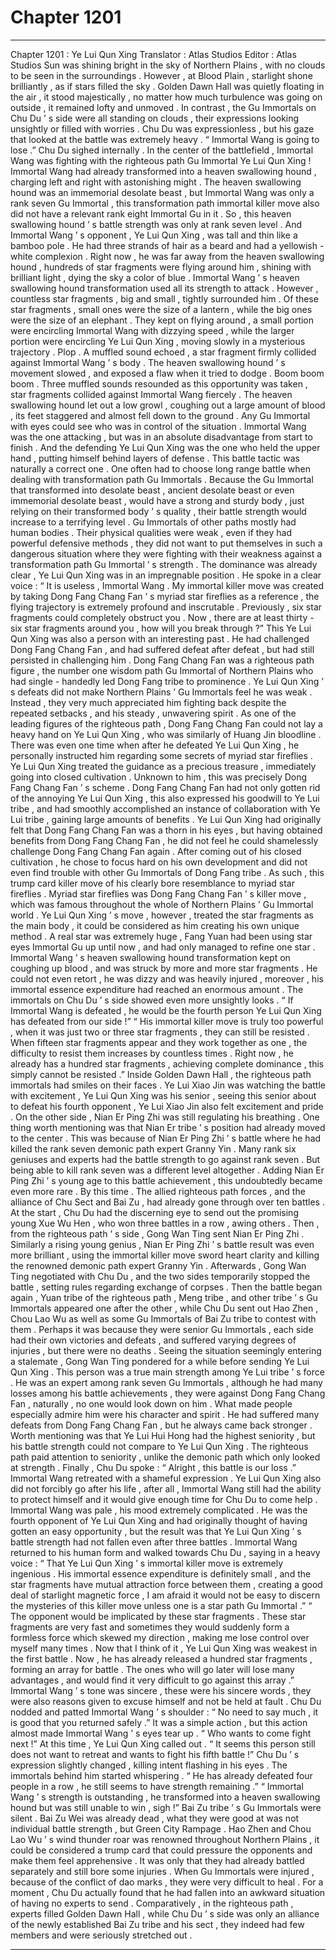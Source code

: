 
# Chapter 1201


---

Chapter 1201 : Ye Lui Qun Xing
Translator :
Atlas Studios
Editor :
Atlas Studios
Sun was shining bright in the sky of Northern Plains , with no clouds to be seen in the surroundings .
However , at Blood Plain , starlight shone brilliantly , as if stars filled the sky .
Golden Dawn Hall was quietly floating in the air , it stood majestically , no matter how much turbulence was going on outside , it remained lofty and unmoved .
In contrast , the Gu Immortals on Chu Du ’ s side were all standing on clouds , their expressions looking unsightly or filled with worries .
Chu Du was expressionless , but his gaze that looked at the battle was extremely heavy .
“ Immortal Wang is going to lose .” Chu Du sighed internally .
In the center of the battlefield , Immortal Wang was fighting with the righteous path Gu Immortal Ye Lui Qun Xing !
Immortal Wang had already transformed into a heaven swallowing hound , charging left and right with astonishing might .
The heaven swallowing hound was an immemorial desolate beast , but Immortal Wang was only a rank seven Gu Immortal , this transformation path immortal killer move also did not have a relevant rank eight Immortal Gu in it . So , this heaven swallowing hound ’ s battle strength was only at rank seven level .
And Immortal Wang ’ s opponent , Ye Lui Qun Xing , was tall and thin like a bamboo pole . He had three strands of hair as a beard and had a yellowish - white complexion . Right now , he was far away from the heaven swallowing hound , hundreds of star fragments were flying around him , shining with brilliant light , dying the sky a color of blue .
Immortal Wang ’ s heaven swallowing hound transformation used all its strength to attack .
However , countless star fragments , big and small , tightly surrounded him .
Of these star fragments , small ones were the size of a lantern , while the big ones were the size of an elephant . They kept on flying around , a small portion were encircling Immortal Wang with dizzying speed , while the larger portion were encircling Ye Lui Qun Xing , moving slowly in a mysterious trajectory .
Plop .
A muffled sound echoed , a star fragment firmly collided against Immortal Wang ’ s body .
The heaven swallowing hound ’ s movement slowed , and exposed a flaw when it tried to dodge .
Boom boom boom .
Three muffled sounds resounded as this opportunity was taken , star fragments collided against Immortal Wang fiercely .
The heaven swallowing hound let out a low growl , coughing out a large amount of blood , its feet staggered and almost fell down to the ground .
Any Gu Immortal with eyes could see who was in control of the situation .
Immortal Wang was the one attacking , but was in an absolute disadvantage from start to finish .
And the defending Ye Lui Qun Xing was the one who held the upper hand , putting himself behind layers of defense .
This battle tactic was naturally a correct one .
One often had to choose long range battle when dealing with transformation path Gu Immortals .
Because the Gu Immortal that transformed into desolate beast , ancient desolate beast or even immemorial desolate beast , would have a strong and sturdy body , just relying on their transformed body ’ s quality , their battle strength would increase to a terrifying level .
Gu Immortals of other paths mostly had human bodies . Their physical qualities were weak , even if they had powerful defensive methods , they did not want to put themselves in such a dangerous situation where they were fighting with their weakness against a transformation path Gu Immortal ’ s strength .
The dominance was already clear , Ye Lui Qun Xing was in an impregnable position .
He spoke in a clear voice : “ It is useless , Immortal Wang . My immortal killer move was created by taking Dong Fang Chang Fan ’ s myriad star fireflies as a reference , the flying trajectory is extremely profound and inscrutable . Previously , six star fragments could completely obstruct you . Now , there are at least thirty - six star fragments around you , how will you break through ?”
This Ye Lui Qun Xing was also a person with an interesting past .
He had challenged Dong Fang Chang Fan , and had suffered defeat after defeat , but had still persisted in challenging him . Dong Fang Chang Fan was a righteous path figure , the number one wisdom path Gu Immortal of Northern Plains who had single - handedly led Dong Fang tribe to prominence .
Ye Lui Qun Xing ’ s defeats did not make Northern Plains ’ Gu Immortals feel he was weak .
Instead , they very much appreciated him fighting back despite the repeated setbacks , and his steady , unwavering spirit .
As one of the leading figures of the righteous path , Dong Fang Chang Fan could not lay a heavy hand on Ye Lui Qun Xing , who was similarly of Huang Jin bloodline .
There was even one time when after he defeated Ye Lui Qun Xing , he personally instructed him regarding some secrets of myriad star fireflies .
Ye Lui Qun Xing treated the guidance as a precious treasure , immediately going into closed cultivation .
Unknown to him , this was precisely Dong Fang Chang Fan ’ s scheme .
Dong Fang Chang Fan had not only gotten rid of the annoying Ye Lui Qun Xing , this also expressed his goodwill to Ye Lui tribe , and had smoothly accomplished an instance of collaboration with Ye Lui tribe , gaining large amounts of benefits .
Ye Lui Qun Xing had originally felt that Dong Fang Chang Fan was a thorn in his eyes , but having obtained benefits from Dong Fang Chang Fan , he did not feel he could shamelessly challenge Dong Fang Chang Fan again . After coming out of his closed cultivation , he chose to focus hard on his own development and did not even find trouble with other Gu Immortals of Dong Fang tribe .
As such , this trump card killer move of his clearly bore resemblance to myriad star fireflies .
Myriad star fireflies was Dong Fang Chang Fan ’ s killer move , which was famous throughout the whole of Northern Plains ’ Gu Immortal world .
Ye Lui Qun Xing ’ s move , however , treated the star fragments as the main body , it could be considered as him creating his own unique method .
A real star was extremely huge , Fang Yuan had been using star eyes Immortal Gu up until now , and had only managed to refine one star .
Immortal Wang ’ s heaven swallowing hound transformation kept on coughing up blood , and was struck by more and more star fragments . He could not even retort , he was dizzy and was heavily injured , moreover , his immortal essence expenditure had reached an enormous amount .
The immortals on Chu Du ’ s side showed even more unsightly looks .
“ If Immortal Wang is defeated , he would be the fourth person Ye Lui Qun Xing has defeated from our side !”
“ His immortal killer move is truly too powerful , when it was just two or three star fragments , they can still be resisted . When fifteen star fragments appear and they work together as one , the difficulty to resist them increases by countless times . Right now , he already has a hundred star fragments , achieving complete dominance , this simply cannot be resisted .”
Inside Golden Dawn Hall , the righteous path immortals had smiles on their faces .
Ye Lui Xiao Jin was watching the battle with excitement , Ye Lui Qun Xing was his senior , seeing this senior about to defeat his fourth opponent , Ye Lui Xiao Jin also felt excitement and pride .
On the other side , Nian Er Ping Zhi was still regulating his breathing .
One thing worth mentioning was that Nian Er tribe ’ s position had already moved to the center .
This was because of Nian Er Ping Zhi ’ s battle where he had killed the rank seven demonic path expert Granny Yin .
Many rank six geniuses and experts had the battle strength to go against rank seven . But being able to kill rank seven was a different level altogether .
Adding Nian Er Ping Zhi ’ s young age to this battle achievement , this undoubtedly became even more rare .
By this time .
The allied righteous path forces , and the alliance of Chu Sect and Bai Zu , had already gone through over ten battles .
At the start , Chu Du had the discerning eye to send out the promising young Xue Wu Hen , who won three battles in a row , awing others .
Then , from the righteous path ’ s side , Gong Wan Ting sent Nian Er Ping Zhi . Similarly a rising young genius , Nian Er Ping Zhi ’ s battle result was even more brilliant , using the immortal killer move sword heart clarity and killing the renowned demonic path expert Granny Yin .
Afterwards , Gong Wan Ting negotiated with Chu Du , and the two sides temporarily stopped the battle , setting rules regarding exchange of corpses .
Then the battle began again , Yuan tribe of the righteous path , Meng tribe , and other tribe ’ s Gu Immortals appeared one after the other , while Chu Du sent out Hao Zhen , Chou Lao Wu as well as some Gu Immortals of Bai Zu tribe to contest with them .
Perhaps it was because they were senior Gu Immortals , each side had their own victories and defeats , and suffered varying degrees of injuries , but there were no deaths .
Seeing the situation seemingly entering a stalemate , Gong Wan Ting pondered for a while before sending Ye Lui Qun Xing .
This person was a true main strength among Ye Lui tribe ’ s force . He was an expert among rank seven Gu Immortals , although he had many losses among his battle achievements , they were against Dong Fang Chang Fan , naturally , no one would look down on him .
What made people especially admire him were his character and spirit . He had suffered many defeats from Dong Fang Chang Fan , but he always came back stronger .
Worth mentioning was that Ye Lui Hui Hong had the highest seniority , but his battle strength could not compare to Ye Lui Qun Xing .
The righteous path paid attention to seniority , unlike the demonic path which only looked at strength .
Finally , Chu Du spoke : “ Alright , this battle is our loss .”
Immortal Wang retreated with a shameful expression .
Ye Lui Qun Xing also did not forcibly go after his life , after all , Immortal Wang still had the ability to protect himself and it would give enough time for Chu Du to come help .
Immortal Wang was pale , his mood extremely complicated .
He was the fourth opponent of Ye Lui Qun Xing and had originally thought of having gotten an easy opportunity , but the result was that Ye Lui Qun Xing ’ s battle strength had not fallen even after three battles .
Immortal Wang returned to his human form and walked towards Chu Du , saying in a heavy voice : “ That Ye Lui Qun Xing ’ s immortal killer move is extremely ingenious . His immortal essence expenditure is definitely small , and the star fragments have mutual attraction force between them , creating a good deal of starlight magnetic force , I am afraid it would not be easy to discern the mysteries of this killer move unless one is a star path Gu Immortal .”
“ The opponent would be implicated by these star fragments . These star fragments are very fast and sometimes they would suddenly form a formless force which skewed my direction , making me lose control over myself many times . Now that I think of it , Ye Lui Qun Xing was weakest in the first battle . Now , he has already released a hundred star fragments , forming an array for battle . The ones who will go later will lose many advantages , and would find it very difficult to go against this array .”
Immortal Wang ’ s tone was sincere , these were his sincere words , they were also reasons given to excuse himself and not be held at fault .
Chu Du nodded and patted Immortal Wang ’ s shoulder : “ No need to say much , it is good that you returned safely .”
It was a simple action , but this action almost made Immortal Wang ’ s eyes tear up .
“ Who wants to come fight next !” At this time , Ye Lui Qun Xing called out .
“ It seems this person still does not want to retreat and wants to fight his fifth battle !” Chu Du ’ s expression slightly changed , killing intent flashing in his eyes .
The immortals behind him started whispering .
“ He has already defeated four people in a row , he still seems to have strength remaining .”
“ Immortal Wang ’ s strength is outstanding , he transformed into a heaven swallowing hound but was still unable to win , sigh !”
Bai Zu tribe ’ s Gu Immortals were silent .
Bai Zu Wei was already dead , what they were good at was not individual battle strength , but Green City Rampage .
Hao Zhen and Chou Lao Wu ’ s wind thunder roar was renowned throughout Northern Plains , it could be considered a trump card that could pressure the opponents and make them feel apprehensive . It was only that they had already battled separately and still bore some injuries .
When Gu Immortals were injured , because of the conflict of dao marks , they were very difficult to heal .
For a moment , Chu Du actually found that he had fallen into an awkward situation of having no experts to send .
Comparatively , in the righteous path , experts filled Golden Dawn Hall , while Chu Du ’ s side was only an alliance of the newly established Bai Zu tribe and his sect , they indeed had few members and were seriously stretched out .

---

